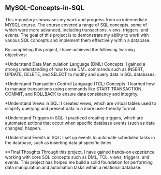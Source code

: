 ## MySQL-Concepts-in-SQL

This repository showcases my work and progress from an intermediate MYSQL course. The course covered a range of SQL concepts, some of which were more advanced, including transactions, views, triggers, and events. The goal of this project is to demonstrate my ability to work with various SQL concepts and implement them effectively within a database.


By completing this project, I have achieved the following learning objectives:

*Understand Data Manipulation Language (DML) Concepts:
I gained a strong understanding of how to use DML commands such as INSERT, UPDATE, DELETE, and SELECT to modify and query data in SQL databases.

*Understand Transaction Control Language (TCL) Concepts:
I learned how to manage transactions using commands like START TRANSACTION, COMMIT, and ROLLBACK to ensure data consistency and integrity.

*Understand Views in SQL:
I created views, which are virtual tables used to simplify querying and present data in a more user-friendly format.

*Understand Triggers in SQL:
I practiced creating triggers, which are automated actions that occur when specific database events (such as data changes) happen.

*Understand Events in SQL:
I set up events to automate scheduled tasks in the database, such as inserting data at specific times.

**Final Thoughts
Through this project, I have gained hands-on experience working with core SQL concepts such as DML, TCL, views, triggers, and events. This project has helped me build a solid foundation for performing data manipulation and automation tasks within a relational database.
